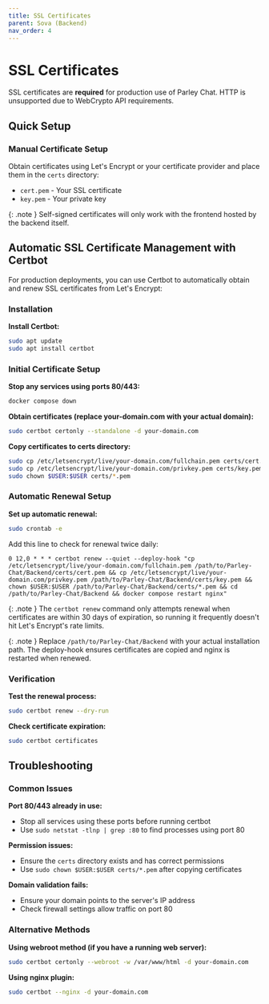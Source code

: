 ```yaml
---
title: SSL Certificates
parent: Sova (Backend)
nav_order: 4
---
```


# SSL Certificates

SSL certificates are **required** for production use of Parley Chat. HTTP is unsupported due to WebCrypto API requirements.

## Quick Setup

### Manual Certificate Setup

Obtain certificates using Let's Encrypt or your certificate provider and place them in the `certs` directory:
- `cert.pem` - Your SSL certificate
- `key.pem` - Your private key

{: .note }
Self-signed certificates will only work with the frontend hosted by the backend itself.

## Automatic SSL Certificate Management with Certbot

For production deployments, you can use Certbot to automatically obtain and renew SSL certificates from Let's Encrypt:

### Installation

**Install Certbot:**
```sh
sudo apt update
sudo apt install certbot
```

### Initial Certificate Setup

**Stop any services using ports 80/443:**
```sh
docker compose down
```

**Obtain certificates (replace your-domain.com with your actual domain):**
```sh
sudo certbot certonly --standalone -d your-domain.com
```

**Copy certificates to certs directory:**
```sh
sudo cp /etc/letsencrypt/live/your-domain.com/fullchain.pem certs/cert.pem
sudo cp /etc/letsencrypt/live/your-domain.com/privkey.pem certs/key.pem
sudo chown $USER:$USER certs/*.pem
```

### Automatic Renewal Setup

**Set up automatic renewal:**
```sh
sudo crontab -e
```

Add this line to check for renewal twice daily:
```
0 12,0 * * * certbot renew --quiet --deploy-hook "cp /etc/letsencrypt/live/your-domain.com/fullchain.pem /path/to/Parley-Chat/Backend/certs/cert.pem && cp /etc/letsencrypt/live/your-domain.com/privkey.pem /path/to/Parley-Chat/Backend/certs/key.pem && chown $USER:$USER /path/to/Parley-Chat/Backend/certs/*.pem && cd /path/to/Parley-Chat/Backend && docker compose restart nginx"
```

{: .note }
The `certbot renew` command only attempts renewal when certificates are within 30 days of expiration, so running it frequently doesn't hit Let's Encrypt's rate limits.

{: .note }
Replace `/path/to/Parley-Chat/Backend` with your actual installation path. The deploy-hook ensures certificates are copied and nginx is restarted when renewed.

### Verification

**Test the renewal process:**
```sh
sudo certbot renew --dry-run
```

**Check certificate expiration:**
```sh
sudo certbot certificates
```

## Troubleshooting

### Common Issues

**Port 80/443 already in use:**
- Stop all services using these ports before running certbot
- Use `sudo netstat -tlnp | grep :80` to find processes using port 80

**Permission issues:**
- Ensure the `certs` directory exists and has correct permissions
- Use `sudo chown $USER:$USER certs/*.pem` after copying certificates

**Domain validation fails:**
- Ensure your domain points to the server's IP address
- Check firewall settings allow traffic on port 80

### Alternative Methods

**Using webroot method (if you have a running web server):**
```sh
sudo certbot certonly --webroot -w /var/www/html -d your-domain.com
```

**Using nginx plugin:**
```sh
sudo certbot --nginx -d your-domain.com
```